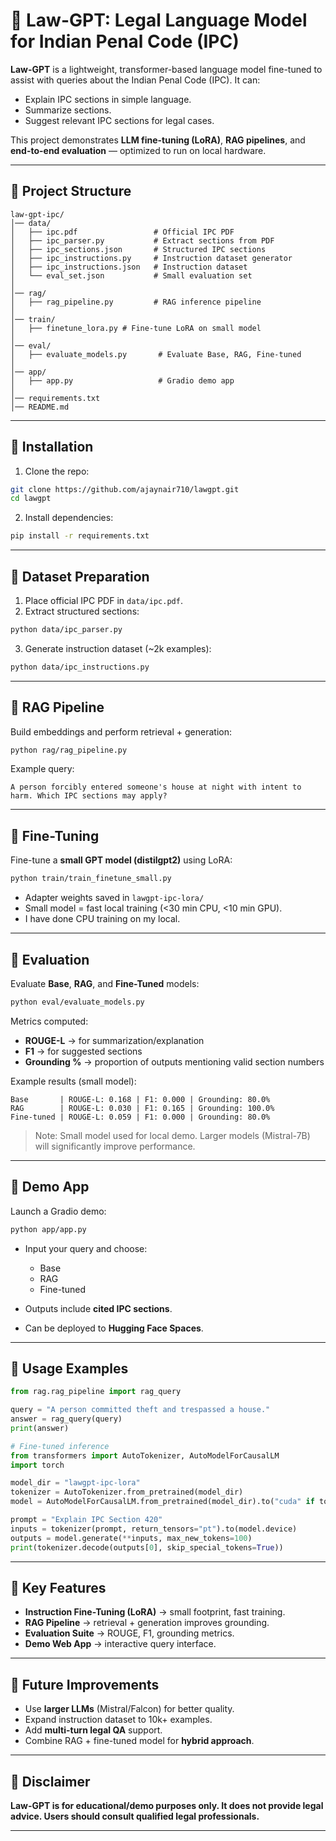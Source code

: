 # 📜 Law-GPT: Legal Language Model for Indian Penal Code (IPC)

**Law-GPT** is a lightweight, transformer-based language model fine-tuned to assist with queries about the Indian Penal Code (IPC). It can:

* Explain IPC sections in simple language.
* Summarize sections.
* Suggest relevant IPC sections for legal cases.

This project demonstrates **LLM fine-tuning (LoRA)**, **RAG pipelines**, and **end-to-end evaluation** — optimized to run on local hardware.

---

## 🔹 Project Structure

```
law-gpt-ipc/
│── data/
│   ├── ipc.pdf                 # Official IPC PDF
│   ├── ipc_parser.py           # Extract sections from PDF
│   ├── ipc_sections.json       # Structured IPC sections
│   ├── ipc_instructions.py     # Instruction dataset generator
│   ├── ipc_instructions.json   # Instruction dataset
│   └── eval_set.json           # Small evaluation set
│
│── rag/
│   ├── rag_pipeline.py         # RAG inference pipeline
│
│── train/
│   ├── finetune_lora.py # Fine-tune LoRA on small model
│
│── eval/
│   ├── evaluate_models.py       # Evaluate Base, RAG, Fine-tuned
│
│── app/
│   ├── app.py                   # Gradio demo app
│
│── requirements.txt
│── README.md
```

---

## 🔹 Installation

1. Clone the repo:

```bash
git clone https://github.com/ajaynair710/lawgpt.git
cd lawgpt
```

2. Install dependencies:

```bash
pip install -r requirements.txt
```

---

## 🔹 Dataset Preparation

1. Place official IPC PDF in `data/ipc.pdf`.
2. Extract structured sections:

```bash
python data/ipc_parser.py
```

3. Generate instruction dataset (\~2k examples):

```bash
python data/ipc_instructions.py
```

---

## 🔹 RAG Pipeline

Build embeddings and perform retrieval + generation:

```bash
python rag/rag_pipeline.py
```

Example query:

```text
A person forcibly entered someone's house at night with intent to harm. Which IPC sections may apply?
```

---

## 🔹 Fine-Tuning

Fine-tune a **small GPT model (distilgpt2)** using LoRA:

```bash
python train/train_finetune_small.py
```

* Adapter weights saved in `lawgpt-ipc-lora/`
* Small model = fast local training (<30 min CPU, <10 min GPU). 
* I have done CPU training on my local.

---

## 🔹 Evaluation

Evaluate **Base**, **RAG**, and **Fine-Tuned** models:

```bash
python eval/evaluate_models.py
```

Metrics computed:

* **ROUGE-L** → for summarization/explanation
* **F1** → for suggested sections
* **Grounding %** → proportion of outputs mentioning valid section numbers

Example results (small model):

```
Base       | ROUGE-L: 0.168 | F1: 0.000 | Grounding: 80.0%
RAG        | ROUGE-L: 0.030 | F1: 0.165 | Grounding: 100.0%
Fine-tuned | ROUGE-L: 0.059 | F1: 0.000 | Grounding: 80.0%
```

> Note: Small model used for local demo. Larger models (Mistral-7B) will significantly improve performance.

---

## 🔹 Demo App

Launch a Gradio demo:

```bash
python app/app.py
```

* Input your query and choose:

  * Base
  * RAG
  * Fine-tuned
* Outputs include **cited IPC sections**.
* Can be deployed to **Hugging Face Spaces**.

---

## 🔹 Usage Examples

```python
from rag.rag_pipeline import rag_query

query = "A person committed theft and trespassed a house."
answer = rag_query(query)
print(answer)
```

```python
# Fine-tuned inference
from transformers import AutoTokenizer, AutoModelForCausalLM
import torch

model_dir = "lawgpt-ipc-lora"
tokenizer = AutoTokenizer.from_pretrained(model_dir)
model = AutoModelForCausalLM.from_pretrained(model_dir).to("cuda" if torch.cuda.is_available() else "cpu")

prompt = "Explain IPC Section 420"
inputs = tokenizer(prompt, return_tensors="pt").to(model.device)
outputs = model.generate(**inputs, max_new_tokens=100)
print(tokenizer.decode(outputs[0], skip_special_tokens=True))
```

---

## 🔹 Key Features

* **Instruction Fine-Tuning (LoRA)** → small footprint, fast training.
* **RAG Pipeline** → retrieval + generation improves grounding.
* **Evaluation Suite** → ROUGE, F1, grounding metrics.
* **Demo Web App** → interactive query interface.

---

## 🔹 Future Improvements

* Use **larger LLMs** (Mistral/Falcon) for better quality.
* Expand instruction dataset to 10k+ examples.
* Add **multi-turn legal QA** support.
* Combine RAG + fine-tuned model for **hybrid approach**.

---

## 🔹 Disclaimer

**Law-GPT is for educational/demo purposes only. It does not provide legal advice. Users should consult qualified legal professionals.**

---

